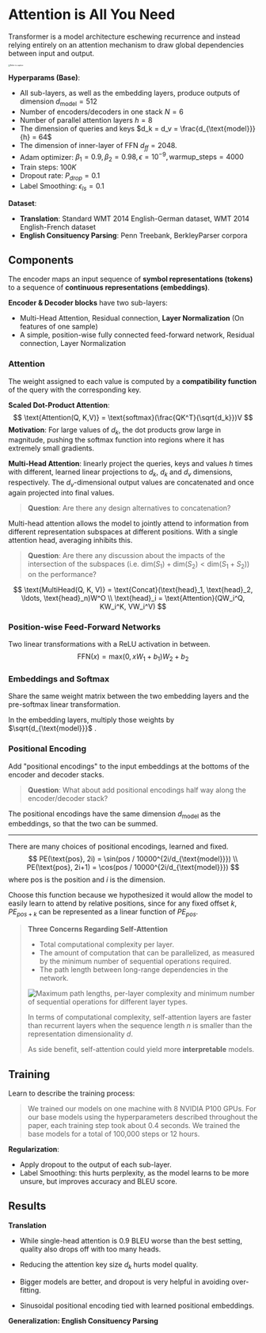 # Attention is All You Need

Transformer is a model architecture eschewing recurrence and instead relying entirely on an attention mechanism to draw global dependencies between input and output.

<img src="https://ar5iv.labs.arxiv.org/html/1706.03762/assets/Figures/ModalNet-21.png" alt="Refer to caption" style="zoom: 25%;" />

**Hyperparams (Base)**:

* All sub-layers, as well as the embedding layers, produce outputs of dimension $d_{\text{model}} = 512$
* Number of encoders/decoders in one stack $N = 6$
* Number of parallel attention layers $h = 8$
* The dimension of queries and keys $d_k = d_v = \frac{d_{\text{model}}}{h} = 64$
* The dimension of inner-layer of FFN $d_{ff}=2048$.
* Adam optimizer: $\beta_1 = 0.9, \beta_2 = 0.98, \epsilon = 10^{-9}, \text{warmup\_steps} = 4000$
* Train steps: $100K$
* Dropout rate: $P_{drop} = 0.1$
* Label Smoothing: $\epsilon_{ls} = 0.1$

**Dataset**:

* **Translation**: Standard WMT 2014 English-German dataset, WMT 2014 English-French dataset
* **English Consituency Parsing**: Penn Treebank, BerkleyParser corpora

## Components

The encoder maps an input sequence of **symbol representations (tokens)** to a sequence of **continuous representations (embeddings)**.

**Encoder & Decoder blocks** have two sub-layers:

* Multi-Head Attention, Residual connection, **Layer Normalization** (On features of one sample)
* A simple, position-wise fully connected feed-forward network, Residual connection, Layer Normalization

### Attention

The weight assigned to each value is computed by a **compatibility function** of the query with the corresponding key.

**Scaled Dot-Product Attention**:
$$
\text{Attention(Q, K,V)} = \text{softmax}(\frac{QK^T}{\sqrt{d_k}})V
$$
**Motivation**: For large values of $d_k$, the dot products grow large in magnitude, pushing the softmax function into regions where it has extremely small gradients.

**Multi-Head Attention**: linearly project the queries, keys and values $h$ times with different, learned linear projections to $d_k$, $d_k$ and $d_v$ dimensions, respectively. The  $d_v$-dimensional output values are concatenated and once again projected into final values.

> **Question**: Are there any design alternatives to concatenation?

Multi-head attention allows the model to jointly attend to information from different representation subspaces at different positions. With a single attention head, averaging inhibits this.

> **Question**: Are there any discussion about the impacts of the intersection of the subspaces (i.e. $\text{dim}(S_1) + \text{dim}(S_2) < \text{dim}(S_1+S_2)$) on the performance? 

$$
\text{MultiHead(Q, K, V)} = \text{Concat}(\text{head}_1, \text{head}_2, \ldots, \text{head}_n)W^O \\
\text{head}_i = \text{Attention}(QW_i^Q, KW_i^K, VW_i^V)
$$

### Position-wise Feed-Forward Networks

 Two linear transformations with a ReLU activation in between.
$$
\text{FFN}(x) = \text{max}(0, xW_1 + b_1) W_2 + b_2
$$

### Embeddings and Softmax

Share the same weight matrix between the two embedding layers and the pre-softmax linear transformation.

In the embedding layers, multiply those weights by $\sqrt{d_{\text{model}}}$ .

### Positional Encoding

Add "positional encodings" to the input embeddings at the bottoms of the encoder and decoder stacks.

> **Question**: What about add positional encodings half way along the encoder/decoder stack?

The positional encodings have the same dimension $d_{\text{model}}$ as the embeddings, so that the two can be summed.

----

There are many choices of positional encodings, learned and fixed.
$$
PE(\text{pos}, 2i) = \sin(pos / 10000^{2i/d_{\text{model}}}) \\
PE(\text{pos}, 2i+1) = \cos(pos / 10000^{2i/d_{\text{model}}})
$$
where $\text{pos}$ is the position and $i$ is the dimension. 

Choose this function because we hypothesized it would allow the model to easily learn to attend by relative positions, since for any fixed offset $k$, $PE_{pos+k}$ can be represented as a linear function of $PE_{pos}$.

> **Three Concerns Regarding Self-Attention**
>
> * Total computational complexity per layer.
> * The amount of computation that can be parallelized, as measured by the minimum number of sequential operations required.
> * The path length between long-range dependencies in the network. 
>
> ![Maximum path lengths, per-layer complexity and minimum number of sequential operations for different layer types.](https://p.ipic.vip/1034h1.png)
>
> In terms of computational complexity, self-attention layers are faster than recurrent layers when the sequence length $n$ is smaller than the representation dimensionality $d$.
>
> As side benefit, self-attention could yield more **interpretable** models.

## Training

Learn to describe the training process:

> We trained our models on one machine with 8 NVIDIA P100 GPUs. For our base models using the hyperparameters described throughout the paper, each training step took about 0.4 seconds. We trained the base models for a total of 100,000 steps or 12 hours.

**Regularization**:

* Apply dropout to the output of each sub-layer.
* Label Smoothing: this hurts perplexity, as the model learns to be more unsure, but improves accuracy and BLEU score.

## Results

**Translation**

* While single-head attention is 0.9 BLEU worse than the best setting, quality also drops off with too many heads.

* Reducing the attention key size $d_k$ hurts model quality.
* Bigger models are better, and dropout is very helpful in avoiding over-fitting. 
* Sinusoidal positional encoding tied with learned positional embeddings.

**Generalization: English Consituency Parsing**